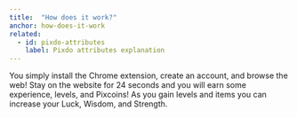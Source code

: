 ```yaml
---
title:  "How does it work?"
anchor: how-does-it-work
related:
  - id: pixdo-attributes
    label: Pixdo attributes explanation
---
```

You simply install the Chrome extension, create an account, and browse the web!  Stay on the website for 24 seconds and you will earn some experience, levels, and Pixcoins!  As you gain levels and items you can increase your Luck, Wisdom, and Strength.